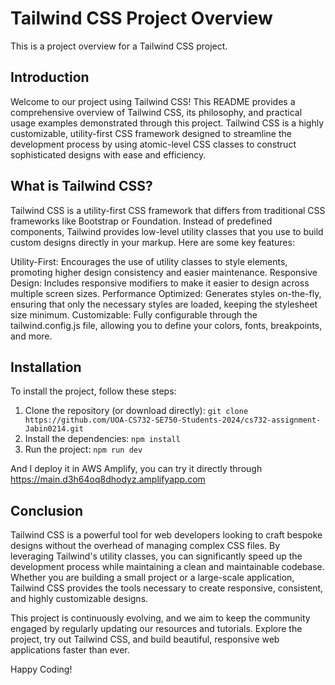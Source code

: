 # Tailwind CSS Project Overview

This is a project overview for a Tailwind CSS project.


## Introduction

Welcome to our project using Tailwind CSS! This README provides a comprehensive overview of Tailwind CSS, its philosophy, and practical usage examples demonstrated through this project. Tailwind CSS is a highly customizable, utility-first CSS framework designed to streamline the development process by using atomic-level CSS classes to construct sophisticated designs with ease and efficiency.

## What is Tailwind CSS?

Tailwind CSS is a utility-first CSS framework that differs from traditional CSS frameworks like Bootstrap or Foundation. Instead of predefined components, Tailwind provides low-level utility classes that you use to build custom designs directly in your markup. Here are some key features:

Utility-First: Encourages the use of utility classes to style elements, promoting higher design consistency and easier maintenance.
Responsive Design: Includes responsive modifiers to make it easier to design across multiple screen sizes.
Performance Optimized: Generates styles on-the-fly, ensuring that only the necessary styles are loaded, keeping the stylesheet size minimum.
Customizable: Fully configurable through the tailwind.config.js file, allowing you to define your colors, fonts, breakpoints, and more.

## Installation

To install the project, follow these steps:

1. Clone the repository (or download directly): `git clone https://github.com/UOA-CS732-SE750-Students-2024/cs732-assignment-Jabin0214.git`
2. Install the dependencies: `npm install`
3. Run the project: `npm run dev`

And I deploy it in AWS Amplify, you can try it directly through https://main.d3h64oq8dhodyz.amplifyapp.com

## Conclusion

Tailwind CSS is a powerful tool for web developers looking to craft bespoke designs without the overhead of managing complex CSS files. By leveraging Tailwind's utility classes, you can significantly speed up the development process while maintaining a clean and maintainable codebase. Whether you are building a small project or a large-scale application, Tailwind CSS provides the tools necessary to create responsive, consistent, and highly customizable designs.

This project is continuously evolving, and we aim to keep the community engaged by regularly updating our resources and tutorials. Explore the project, try out Tailwind CSS, and build beautiful, responsive web applications faster than ever.

Happy Coding!







